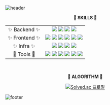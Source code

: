 ![header](https://capsule-render.vercel.app/api?type=waving&color=47C83E&height=80&section=header&text=%&fontSize=50)
<div align="center">
    <p><strong> 🌟 SKILLS 🌟 </strong></p>
  <div>
    <table>
         <tr>
        <td align="center"> ✨ Backend ✨ </td>
        <td align="center">
          <img src="https://img.shields.io/badge/java-4B4B77?style=flat-square&logo=java&logoColor=000000"/>
            <img src="https://img.shields.io/badge/spring-6DB33F?style=flat-square&logo=spring&logoColor=000000"/> 
          <img src="https://img.shields.io/badge/springboot-6DB33F?style=flat-square&logo=springboot&logoColor=000000"/> 
          <img src="https://img.shields.io/badge/mysql-4479A1?style=flat-square&logo=mysql&logoColor=000000"/>
        </td>
      </tr>
      <tr>
        <td align="center"> ✨ Frontend ✨ </td>
        <td align="center">
          <img src="https://img.shields.io/badge/javascript-F7DF1E?style=flat-square&logo=javascript&logoColor=000000"/> 
          <img src="https://img.shields.io/badge/react-61DAFB?style=flat-square&logo=react&logoColor=000000"/> 
          <img src="https://img.shields.io/badge/vuejs-4FC08D?style=flat-square&logo=vuedotjs&logoColor=000000"/>
          <img src="https://img.shields.io/badge/html5-E34F26?style=flat-square&logo=html5&logoColor=000000"/>
          <img src="https://img.shields.io/badge/css-1572B6?style=flat-square&logo=css3&logoColor=000000"/>
          <img src="https://img.shields.io/badge/tailwindcss-06B6D4?style=flat-square&logo=tailwindcss&logoColor=000000"/>
        </td>
      </tr>
      <tr>
        <td align="center">  ✨ Infra ✨ </td>
            <td align="center">
              <img src="https://img.shields.io/badge/jenkins-D24939?style=flat-square&logo=jenkins&logoColor=000000"/>
              <img src="https://img.shields.io/badge/docker-2496ED?style=flat-square&logo=docker&logoColor=000000"/>
              <img src="https://img.shields.io/badge/nginx-009639?style=flat-square&logo=nginx&logoColor=000000"/>
              <img src="https://img.shields.io/badge/amazonec2-FF9900?style=flat-square&logo=amazonec2&logoColor=000000"/>
            </td>
        </td>
      </tr>
         <tr>
        <td align="center">  💎 Tools 💎 </td>
            <td align="center">
              <img src="https://img.shields.io/badge/webstorm-007ACC?style=flat-square&logo=webstorm&logoColor=000000"/>
              <img src="https://img.shields.io/badge/intelij-006600?style=flat-square&logo=intelij&logoColor=000000"/>
              <img src="https://img.shields.io/badge/jira-0052CC?style=flat-square&logo=jira&logoColor=000000"/>
              <img src="https://img.shields.io/badge/postman-FF6C37?style=flat-square&logo=postman&logoColor=000000"/>
              <img src="https://img.shields.io/badge/swagger-85EA2D?style=flat-square&logo=swagger&logoColor=000000"/>
              <img src="https://img.shields.io/badge/figma-F24E1E?style=flat-square&logo=figma&logoColor=000000"/>
            </td>
        </td>
      </tr>
    </table>
  </div>
</div>
<br />
<div align="center">
    <p><strong> 🔰 ALGORITHM 🔰 </strong></p>


[![Solved.ac
프로필](http://mazassumnida.wtf/api/mini/generate_badge?boj=ar77gt)](https://solved.ac/ar77gt)
</div>

![footer](https://capsule-render.vercel.app/api?type=waving&color=47C83E&height=80&section=footer&text=%&fontSize=50)



